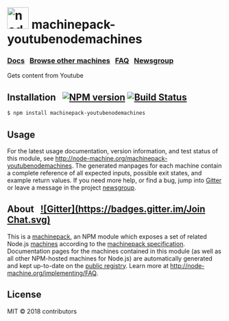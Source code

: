 
<h1>
  <a href="http://node-machine.org" title="Node-Machine public registry"><img alt="node-machine logo" title="Node-Machine Project" src="http://node-machine.org/images/machine-anthropomorph-for-white-bg.png" width="50" /></a>
  machinepack-youtubenodemachines
</h1>

### [Docs](http://node-machine.org/machinepack-youtubenodemachines) &nbsp; [Browse other machines](http://node-machine.org/machinepacks) &nbsp;  [FAQ](http://node-machine.org/implementing/FAQ)  &nbsp;  [Newsgroup](https://groups.google.com/forum/?hl=en#!forum/node-machine)

Gets content from Youtube


## Installation &nbsp; [![NPM version](https://badge.fury.io/js/machinepack-youtubenodemachines.svg)](http://badge.fury.io/js/machinepack-youtubenodemachines) [![Build Status](https://travis-ci.org/mikermcneil/machinepack-youtubenodemachines.png?branch=master)](https://travis-ci.org/mikermcneil/machinepack-youtubenodemachines)

```sh
$ npm install machinepack-youtubenodemachines
```

## Usage

For the latest usage documentation, version information, and test status of this module, see <a href="http://node-machine.org/machinepack-youtubenodemachines" title="Gets content from Youtube (for node.js)">http://node-machine.org/machinepack-youtubenodemachines</a>.  The generated manpages for each machine contain a complete reference of all expected inputs, possible exit states, and example return values.  If you need more help, or find a bug, jump into [Gitter](https://gitter.im/node-machine/general) or leave a message in the project [newsgroup](https://groups.google.com/forum/?hl=en#!forum/node-machine).

## About  &nbsp; [![Gitter](https://badges.gitter.im/Join Chat.svg)](https://gitter.im/node-machine/general?utm_source=badge&utm_medium=badge&utm_campaign=pr-badge&utm_content=badge)

This is a [machinepack](http://node-machine.org/machinepacks), an NPM module which exposes a set of related Node.js [machines](http://node-machine.org/spec/machine) according to the [machinepack specification](http://node-machine.org/spec/machinepack).
Documentation pages for the machines contained in this module (as well as all other NPM-hosted machines for Node.js) are automatically generated and kept up-to-date on the <a href="http://node-machine.org" title="Public machine registry for Node.js">public registry</a>.
Learn more at <a href="http://node-machine.org/implementing/FAQ" title="Machine Project FAQ (for implementors)">http://node-machine.org/implementing/FAQ</a>.

## License

MIT &copy; 2018 contributors
